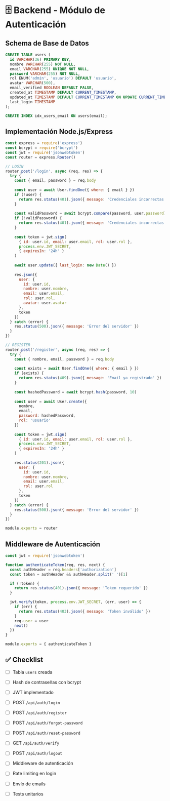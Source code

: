# 🗄️ Backend - Módulo de Autenticación

## Schema de Base de Datos

```sql
CREATE TABLE users (
  id VARCHAR(36) PRIMARY KEY,
  nombre VARCHAR(255) NOT NULL,
  email VARCHAR(255) UNIQUE NOT NULL,
  password VARCHAR(255) NOT NULL,
  rol ENUM('admin', 'usuario') DEFAULT 'usuario',
  avatar VARCHAR(500),
  email_verified BOOLEAN DEFAULT FALSE,
  created_at TIMESTAMP DEFAULT CURRENT_TIMESTAMP,
  updated_at TIMESTAMP DEFAULT CURRENT_TIMESTAMP ON UPDATE CURRENT_TIMESTAMP,
  last_login TIMESTAMP
);

CREATE INDEX idx_users_email ON users(email);
```

## Implementación Node.js/Express

```javascript
const express = require('express')
const bcrypt = require('bcrypt')
const jwt = require('jsonwebtoken')
const router = express.Router()

// LOGIN
router.post('/login', async (req, res) => {
  try {
    const { email, password } = req.body
    
    const user = await User.findOne({ where: { email } })
    if (!user) {
      return res.status(401).json({ message: 'Credenciales incorrectas' })
    }
    
    const validPassword = await bcrypt.compare(password, user.password)
    if (!validPassword) {
      return res.status(401).json({ message: 'Credenciales incorrectas' })
    }
    
    const token = jwt.sign(
      { id: user.id, email: user.email, rol: user.rol },
      process.env.JWT_SECRET,
      { expiresIn: '24h' }
    )
    
    await user.update({ last_login: new Date() })
    
    res.json({
      user: {
        id: user.id,
        nombre: user.nombre,
        email: user.email,
        rol: user.rol,
        avatar: user.avatar
      },
      token
    })
  } catch (error) {
    res.status(500).json({ message: 'Error del servidor' })
  }
})

// REGISTER
router.post('/register', async (req, res) => {
  try {
    const { nombre, email, password } = req.body
    
    const exists = await User.findOne({ where: { email } })
    if (exists) {
      return res.status(409).json({ message: 'Email ya registrado' })
    }
    
    const hashedPassword = await bcrypt.hash(password, 10)
    
    const user = await User.create({
      nombre,
      email,
      password: hashedPassword,
      rol: 'usuario'
    })
    
    const token = jwt.sign(
      { id: user.id, email: user.email, rol: user.rol },
      process.env.JWT_SECRET,
      { expiresIn: '24h' }
    )
    
    res.status(201).json({
      user: {
        id: user.id,
        nombre: user.nombre,
        email: user.email,
        rol: user.rol
      },
      token
    })
  } catch (error) {
    res.status(500).json({ message: 'Error del servidor' })
  }
})

module.exports = router
```

## Middleware de Autenticación

```javascript
const jwt = require('jsonwebtoken')

function authenticateToken(req, res, next) {
  const authHeader = req.headers['authorization']
  const token = authHeader && authHeader.split(' ')[1]

  if (!token) {
    return res.status(401).json({ message: 'Token requerido' })
  }

  jwt.verify(token, process.env.JWT_SECRET, (err, user) => {
    if (err) {
      return res.status(403).json({ message: 'Token inválido' })
    }
    req.user = user
    next()
  })
}

module.exports = { authenticateToken }
```

## ✅ Checklist

- [ ] Tabla `users` creada
- [ ] Hash de contraseñas con bcrypt
- [ ] JWT implementado
- [ ] POST `/api/auth/login`
- [ ] POST `/api/auth/register`
- [ ] POST `/api/auth/forgot-password`
- [ ] POST `/api/auth/reset-password`
- [ ] GET `/api/auth/verify`
- [ ] POST `/api/auth/logout`
- [ ] Middleware de autenticación
- [ ] Rate limiting en login
- [ ] Envío de emails
- [ ] Tests unitarios

